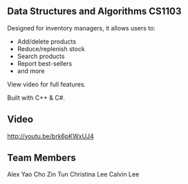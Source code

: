 ## Data Structures and Algorithms CS1103

Designed for inventory managers, it allows users to:
* Add/delete products
* Reduce/replenish stock
* Search products
* Report best-sellers
* and more

View video for full features.

Built with C++ & C#.

## Video

http://youtu.be/brk6pKWxUJ4

## Team Members
Alex Yao
Cho Zin Tun
Christina Lee
Calvin Lee